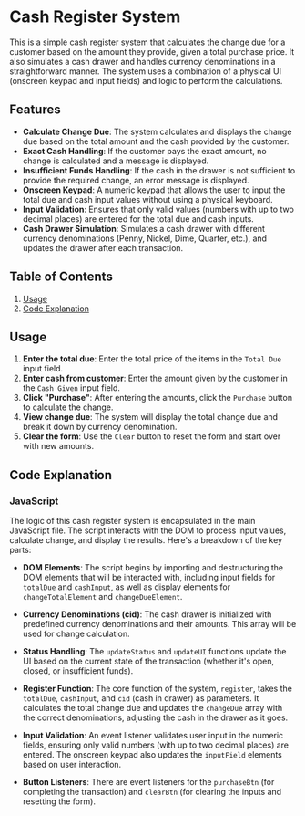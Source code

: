 # Cash Register System

This is a simple cash register system that calculates the change due for a customer based on the amount they provide, given a total purchase price. It also simulates a cash drawer and handles currency denominations in a straightforward manner. The system uses a combination of a physical UI (onscreen keypad and input fields) and logic to perform the calculations.

## Features

- **Calculate Change Due**: The system calculates and displays the change due based on the total amount and the cash provided by the customer.
- **Exact Cash Handling**: If the customer pays the exact amount, no change is calculated and a message is displayed.
- **Insufficient Funds Handling**: If the cash in the drawer is not sufficient to provide the required change, an error message is displayed.
- **Onscreen Keypad**: A numeric keypad that allows the user to input the total due and cash input values without using a physical keyboard.
- **Input Validation**: Ensures that only valid values (numbers with up to two decimal places) are entered for the total due and cash inputs.
- **Cash Drawer Simulation**: Simulates a cash drawer with different currency denominations (Penny, Nickel, Dime, Quarter, etc.), and updates the drawer after each transaction.

## Table of Contents

1. [Usage](#usage)
2. [Code Explanation](#code-explanation)

## Usage

1. **Enter the total due**: Enter the total price of the items in the `Total Due` input field.
2. **Enter cash from customer**: Enter the amount given by the customer in the `Cash Given` input field.
3. **Click "Purchase"**: After entering the amounts, click the `Purchase` button to calculate the change.
4. **View change due**: The system will display the total change due and break it down by currency denomination.
5. **Clear the form**: Use the `Clear` button to reset the form and start over with new amounts.

## Code Explanation

### JavaScript

The logic of this cash register system is encapsulated in the main JavaScript file. The script interacts with the DOM to process input values, calculate change, and display the results. Here's a breakdown of the key parts:

- **DOM Elements**: The script begins by importing and destructuring the DOM elements that will be interacted with, including input fields for `totalDue` and `cashInput`, as well as display elements for `changeTotalElement` and `changeDueElement`.

- **Currency Denominations (cid)**: The cash drawer is initialized with predefined currency denominations and their amounts. This array will be used for change calculation.

- **Status Handling**: The `updateStatus` and `updateUI` functions update the UI based on the current state of the transaction (whether it's open, closed, or insufficient funds).

- **Register Function**: The core function of the system, `register`, takes the `totalDue`, `cashInput`, and `cid` (cash in drawer) as parameters. It calculates the total change due and updates the `changeDue` array with the correct denominations, adjusting the cash in the drawer as it goes.

- **Input Validation**: An event listener validates user input in the numeric fields, ensuring only valid numbers (with up to two decimal places) are entered. The onscreen keypad also updates the `inputField` elements based on user interaction.

- **Button Listeners**: There are event listeners for the `purchaseBtn` (for completing the transaction) and `clearBtn` (for clearing the inputs and resetting the form).
